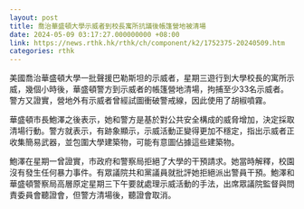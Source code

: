 ```yaml
---
layout: post
title: 喬治華盛頓大學示威者到校長寓所抗議後帳篷營地被清場
date: 2024-05-09 03:17:27.000000000 +08:00
link: https://news.rthk.hk/rthk/ch/component/k2/1752375-20240509.htm
categories: rthk
---
```


美國喬治華盛頓大學一批聲援巴勒斯坦的示威者，星期三遊行到大學校長的寓所示威，幾個小時後，華盛頓警方到示威者的帳篷營地清場，拘捕至少33名示威者。警方又證實，營地外有示威者曾經試圖衝破警戒線，因此使用了胡椒噴霧。

華盛頓市長鮑澤之後表示，她和警方是基於對公共安全構成的威脅增加，決定採取清場行動。警方就表示，有跡象顯示，示威活動正變得更加不穩定，指出示威者正收集簡易武器，並包圍大學建築物，可能有意圖佔據這些建築物。

鮑澤在星期一曾證實，市政府和警察局拒絕了大學的干預請求。她當時解釋，校園沒有發生任何暴力事件。有眾議院共和黨議員就批評她拒絕派出警員干預。鮑澤和華盛頓警察局高層原定星期三下午要就處理示威活動的手法，出席眾議院監督與問責委員會聽證會，但警方清場後，聽證會取消。
